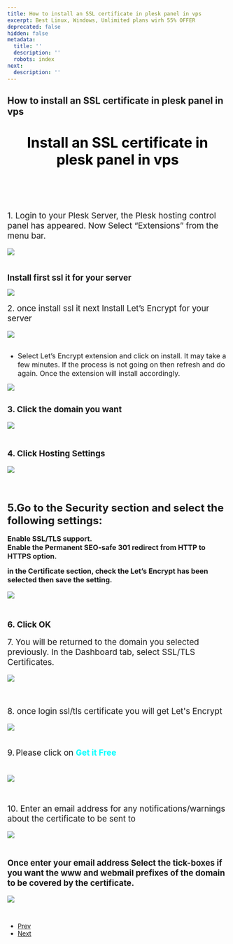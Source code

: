 ```yaml
---
title: How to install an SSL certificate in plesk panel in vps
excerpt: Best Linux, Windows, Unlimited plans wirh 55% OFFER
deprecated: false
hidden: false
metadata:
  title: ''
  description: ''
  robots: index
next:
  description: ''
---
```

<div class="page-header">
    <h2 itemprop="headline"> How to install an SSL certificate in plesk panel in vps </h2>
</div>
<dl class="article-info muted">
    <dt class="article-info-term"> </dt>
</dl>
<div itemprop="articleBody">
    <h1 style="text-align: center;"><span style="font-size: 24pt; color: #000000;"><b>I</b>nstall an SSL certificate in plesk panel in vps<br /><br /><br /></span></h1>
    <p><span style="font-weight: 400;"><span style="font-size: 14pt;">1. Login to your Plesk Server, the Plesk hosting control panel has appeared. Now Select “Extensions” from the menu bar.</span>
        <br />
        <br /><img style="display: block; margin-left: auto; margin-right: auto;" src="https://image.hostingraja.in/images/helphostingraja/ssl-plesk-panel-one.webp" />
        <br /><span style="font-size: 14pt;"><b><br />Install first ssl it for your server</b></span>
        <br />
        </span>
    </p>
    <div><img style="display: block; margin-left: auto; margin-right: auto;" src="https://image.hostingraja.in/images/helphostingraja/ssl-plesk-panel-two.webp" /></div> <b> <br /></b><span style="font-size: 14pt;">2. once install ssl it next Install Let’s Encrypt for your server</span>
    <br
    />
    <div>
        <br /><img style="display: block; margin-left: auto; margin-right: auto;" src="https://image.hostingraja.in/images/helphostingraja/ssl-plesk-panel-three.webp" /></div>
    <br />
    <ul>
        <li style="font-weight: 400;"><span style="font-weight: 400; font-size: 12pt;">Select Let’s Encrypt extension and click on install. It may take a few minutes. If the process is not going on then refresh and do again. Once the extension will install accordingly.</span></li>
    </ul>
    <div><img style="display: block; margin-left: auto; margin-right: auto;" src="https://image.hostingraja.in/images/helphostingraja/ssl-plesk-panel-four.webp" /></div>
    <br />
    <p><span style="font-size: 14pt;"><b>3. </b></span><b><span style="font-size: 14pt;">Click the domain you want</span><br /><br /><img style="display: block; margin-left: auto; margin-right: auto;" src="https://image.hostingraja.in/images/helphostingraja/ssl-plesk-panel-five.webp" /></b></p>
    <br />
    <p><strong><span style="font-size: 14pt;">4. Click Hosting Settings</span><span style="font-size: 14pt;"> </span></strong>
        <br /><b><br /><img style="display: block; margin-left: auto; margin-right: auto;" src="https://image.hostingraja.in/images/helphostingraja/ssl-plesk-panel-six.webp" /><br /><br /><br /></b></p>
    <p><span style="font-size: 18pt;"><b>5.</b><b>Go to the Security section and select the following settings:</b><b><br /></b></span><b><br /></b><span style="font-size: 12pt;"><b> Enable SSL/TLS support.</b><b><br /></b><b> Enable the Permanent SEO-safe 301 redirect from HTTP to HTTPS option.</b></span></p>
    <p><span style="font-size: 12pt;"><b> in the Certificate section, </b></span><b><span style="font-size: 12pt;">check the Let’s Encrypt has been selected then save the setting.</span><br /><br /><img style="display: block; margin-left: auto; margin-right: auto;" src="https://image.hostingraja.in/images/helphostingraja/ssl-plesk-panel-seven.webp" /><br /><br /></b></p>
    <span style="font-size: 14pt;"><b>6. Click OK<br /></b></span>
    <br /><span style="font-size: 14pt;">7. You will be returned to the domain you selected previously. In the Dashboard tab, select SSL/TLS Certificates.</span>
    <br /><b><br /><img style="display: block; margin-left: auto; margin-right: auto;" src="https://image.hostingraja.in/images/helphostingraja/ssl-plesk-panel-eight.webp" /></b>
    <br />
    <h1><b> </b></h1>
    <p><span style="font-size: 14pt;">8. once login ssl/tls certificate you will get </span><span style="font-size: 14pt;">Let's Encrypt </span>
        <br /><b><br /><img style="display: block; margin-left: auto; margin-right: auto;" src="https://image.hostingraja.in/images/helphostingraja/ssl-plesk-panel-nine.webp" /></b></p>
    <h1><b> </b></h1>
    <p><span style="font-size: 14pt;">9</span><b>. </b><span style="font-size: 14pt;">Please click on </span><span style="font-size: 14pt;"><strong><span style="color: #00ffff;">Get it Free</span></strong>
        </span><b> </b></p>
    <h1><b><img style="display: block; margin-left: auto; margin-right: auto;" src="https://image.hostingraja.in/images/helphostingraja/ssl-plesk-panel-ten.webp" /></b></h1>
    <br />
    <p><span style="font-size: 14pt;">10. Enter an email address</span><span style="font-size: 14pt;"> for any notifications/warnings about the certificate to be sent to</span>
        <br /><b><br /><img style="display: block; margin-left: auto; margin-right: auto;" src="https://image.hostingraja.in/images/helphostingraja/ssl-plesk-panel-eleven.webp" /></b></p>
    <br />
    <p><span style="font-size: 14pt;"><strong>Once enter your email address Select the tick-boxes if you want the www and webmail prefixes of the domain to be covered by the certificate.</strong></span>
        <br /><b><br /><img style="display: block; margin-left: auto; margin-right: auto;" src="https://image.hostingraja.in/images/helphostingraja/ssl-plesk-panel-twelve.webp" /></b></p>
    <br />
    <p> </p>
</div>
<ul class="pager pagenav">
    <li class="previous">
        <a class="hasTooltip" title="How to add domain and subdomain in Internet" aria-label="Previous article: How to add domain and subdomain in Internet" href="/docs/how-to-add-domain-and-subdomain-in-internet" rel="prev"> <span class="icon-chevron-left" aria-hidden="true"></span> <span aria-hidden="true">Prev</span> </a>
    </li>
    <li class="next">
        <a class="hasTooltip" title="How to Install Free SSL on Plesk Control Panel" aria-label="Next article: How to Install Free SSL on Plesk Control Panel" href="/docs/how-to-install-free-ssl-on-plesk-control-panel" rel="next"> <span aria-hidden="true">Next</span> <span class="icon-chevron-right" aria-hidden="true"></span> </a>
    </li>
</ul>
